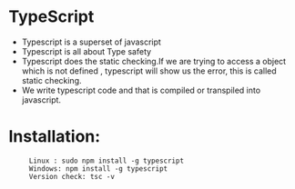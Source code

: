 # TypeScript

- Typescript is a superset of javascript
- Typescript is all about Type safety
- Typescript does the static checking.If we are trying to access a object which is not defined , typescript will show us the error, this is called static checking.
- We write typescript code and that is compiled or transpiled into javascript.
      
# Installation:
         Linux : sudo npm install -g typescript 
         Windows: npm install -g typescript 
         Version check: tsc -v
